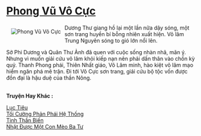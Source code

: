 <a href="https://utruyen.com/phong-vu-vo-cuc/22659/" title="Phong Vũ Vô Cực"><h1>Phong Vũ Vô Cực</h1></a><div style="display:table"><img align="right" style="float: left; padding: 10px;" src="https://utruyen.com/images/story/200x260/phong-vu-vo-cuc.jpg" alt="Phong Vũ Vô Cực">Dương Thư giang hồ lại một lần nữa dậy sóng, một sơn trang huyền bí bỗng nhiên xuất hiện. Võ lâm Trung Nguyên sóng to gió lớn nổi lên.<p></p>Sở Phi Dương và Quân Thư Ảnh đã quen với cuộc sống nhàn nhã, mãn ý. Nhưng vì muốn giải cứu võ lâm khỏi kiếp nạn nên phải dấn thân vào chốn kỳ quỷ. Thanh Phong phái, Thiên Nhất giáo, Võ Lâm minh, hào kiệt võ lâm mạo hiểm ngăn phá mê trận. Đi tới Vô Cực sơn trang, giải cứu bộ tộc vốn được đồn đại là hậu duệ của thần Nông.</div><p><br><b>Truyện Hay Khác :</b></p><a href="https://utruyen.com/luc-tieu/22655/" alt="Lục Tiêu">Lục Tiêu</a><br/><a href="https://github.com/quanluxury/truyenhot/tree/master/truyenhay/16829/" alt="Tối Cường Phản Phái Hệ Thống">Tối Cường Phản Phái Hệ Thống</a><br/><a href="https://github.com/quanluxury/truyenhot/tree/master/truyenhay/331/" alt="Tinh Thần Biến">Tinh Thần Biến</a><br/><a href="https://github.com/quanluxury/ngontinh_sac/tree/master/truyenhay/19636/" alt="Nhặt Được Một Con Mèo Ba Tư">Nhặt Được Một Con Mèo Ba Tư</a><br/>